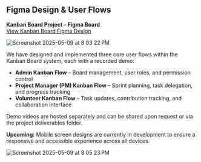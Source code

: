 ## Figma Design & User Flows

**Kanban Board Project – Figma Board**  
[View Kanban Board Figma Design](https://www.figma.com/design/wG3RwuLFrXISO5Dee41aDc/OPT---Kanban-Design?node-id=0-1&p=f&t=t6i6zz37W5XMmoyH-0)

![Screenshot 2025-05-09 at 8 03 22 PM](https://github.com/user-attachments/assets/9331b7a9-7ecd-456c-8aa6-2836682690dc)

We have designed and implemented three core user flows within the Kanban Board system, each with a recorded demo:

- **Admin Kanban Flow** – Board management, user roles, and permission control  
- **Project Manager (PM) Kanban Flow** – Sprint planning, task delegation, and progress tracking  
- **Volunteer Kanban Flow** – Task updates, contribution tracking, and collaboration interface  

Demo videos are hosted separately and can be shared upon request or via the project deliverables folder.

**Upcoming:** Mobile screen designs are currently in development to ensure a responsive and accessible experience across all devices.

![Screenshot 2025-05-09 at 8 05 23 PM](https://github.com/user-attachments/assets/fd1fe157-99dd-4855-a75a-4e4ad2936785)
